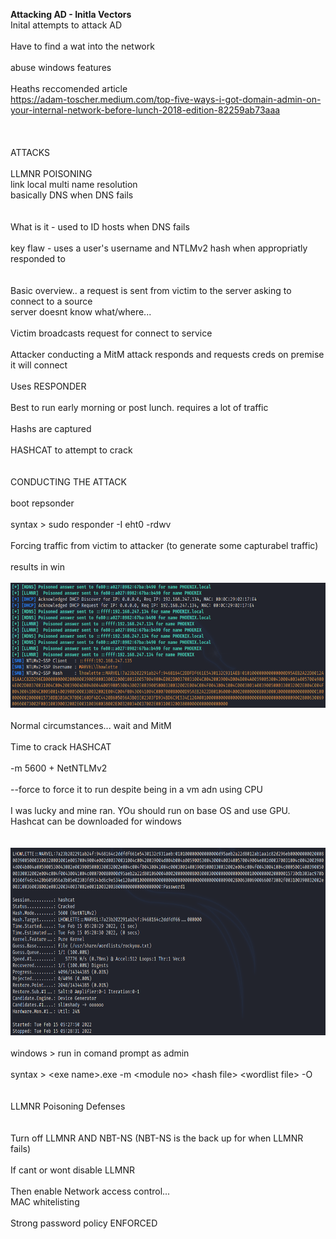 **Attacking AD - Initla Vectors**
<br/>
Inital attempts to attack AD<br/>
<br/>
Have to find a wat into the network<br/>
<br/>
abuse windows features<br/>
<br/>
Heaths reccomended article<br/>
https://adam-toscher.medium.com/top-five-ways-i-got-domain-admin-on-your-internal-network-before-lunch-2018-edition-82259ab73aaa<br/>
<br/>
<br/>
<br/>
ATTACKS<br/>
<br/>
LLMNR POISONING<br/>
link local multi name resolution<br/>
basically DNS when DNS fails<br/>
<br/>
<br/>
What is it - used to ID hosts when DNS fails<br/>
<br/>
key flaw - uses a user's username and NTLMv2 hash when appropriatly responded to<br/>
<br/>
<br/>
Basic overview.. a request is sent from victim to the server asking to connect to a source<br/>
server doesnt know what/where...<br/>
<br/>
Victim broadcasts request for connect to service<br/>
<br/>
Attacker conducting a MitM attack responds and requests creds on premise it will connect<br/>
<br/>
Uses RESPONDER<br/>
<br/>
Best to run early morning or post lunch. requires a lot of traffic<br/>
<br/>
Hashs are captured<br/>
<br/>
HASHCAT to attempt to crack<br/>
<br/>
<br/>
CONDUCTING THE ATTACK<br/>
<br/>
boot repsonder<br/>
<br/>
syntax &gt; sudo responder -I eht0 -rdwv <br/>
<br/>
Forcing traffic from victim to attacker (to generate some capturabel traffic)<br/>
<br/>
results in win<br/>
<br/>
<img height="200" src="image.png" width="646"/><br/>
<br/>
Normal circumstances... wait and MitM<br/>
<br/>
Time to crack HASHCAT<br/>
<br/>
-m 5600 + NetNTLMv2<br/>
<br/>
--force to force it to run despite being in a vm adn using CPU<br/>
<br/>
I was lucky and mine ran. YOu should run on base OS and use GPU. Hashcat can be downloaded for windows<br/>
<br/>
<br/>
<img height="300" src="image 2.png" width="691"/><br/>
<br/>
windows &gt; run in comand prompt as admin<br/>
<br/>
syntax &gt; &lt;exe name&gt;.exe -m &lt;module no&gt; &lt;hash file&gt; &lt;wordlist file&gt; -O<br/>
<br/>
<br/>
LLMNR Poisoning Defenses<br/>
<br/>
<br/>
Turn off LLMNR AND NBT-NS (NBT-NS is the back up for when LLMNR fails)<br/>
<br/>
If cant or wont disable LLMNR<br/>
<br/>
Then enable Network access control...<br/>
MAC whitelisting<br/>
<br/>
Strong password policy ENFORCED<br/>
<br/>

